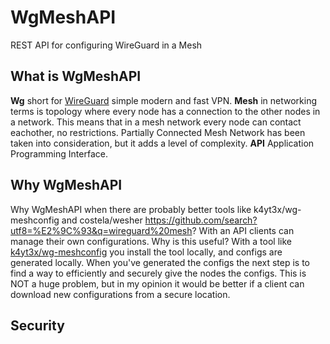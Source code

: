 # WgMeshAPI
REST API for configuring WireGuard in a Mesh

## What is WgMeshAPI
**Wg** short for [WireGuard](https://www.wireguard.com/) simple modern and fast VPN. **Mesh** in networking terms is topology where every node has a connection to the other nodes in a network. This means that in a mesh network every node can contact eachother, no restrictions. Partially Connected Mesh Network has been taken into consideration, but it adds a level of complexity. **API** Application Programming Interface.

## Why WgMeshAPI
Why WgMeshAPI when there are probably better tools like k4yt3x/wg-meshconfig and costela/wesher https://github.com/search?utf8=%E2%9C%93&q=wireguard%20mesh? With an API clients can manage their own configurations. Why is this useful? With a tool like [k4yt3x/wg-meshconfig](https://github.com/k4yt3x/wg-meshconf) you install the tool locally, and configs are generated locally. When you've generated the configs the next step is to find a way to efficiently and securely give the nodes the configs. This is NOT a huge problem, but in my opinion it would be better if a client can download new configurations from a secure location.

## Security
